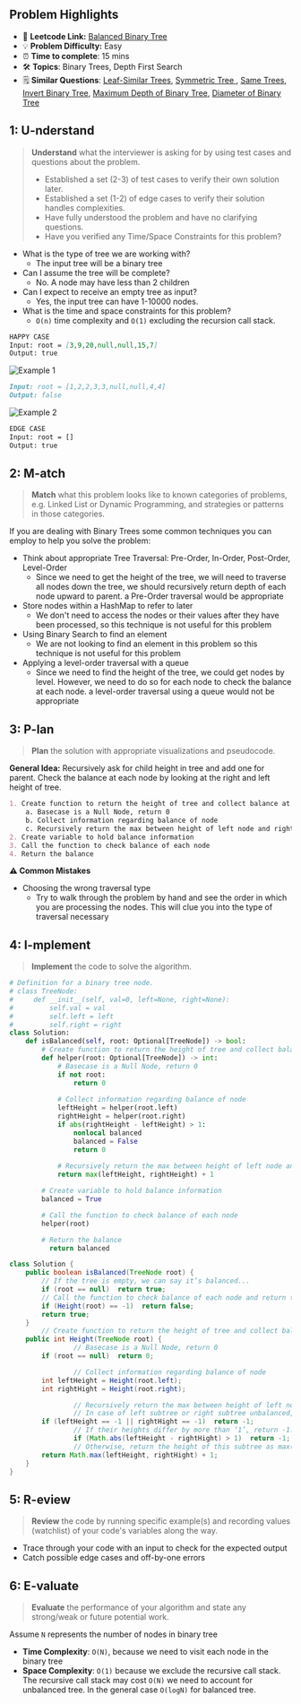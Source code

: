 ## Problem Highlights

* 🔗 **Leetcode Link:** [Balanced Binary Tree](https://leetcode.com/problems/balanced-binary-tree/)
* 💡 **Problem Difficulty:** Easy
* ⏰ **Time to complete**: 15 mins
* 🛠️ **Topics**: Binary Trees, Depth First Search
* 🗒️ **Similar Questions**: [Leaf-Similar Trees](https://leetcode.com/problems/leaf-similar-trees/), [Symmetric Tree
](https://leetcode.com/problems/symmetric-tree/), [Same Trees](https://leetcode.com/problems/minimum-depth-of-binary-tree/), [Invert Binary Tree](https://leetcode.com/problems/invert-binary-tree/), [Maximum Depth of Binary Tree](https://leetcode.com/problems/maximum-depth-of-binary-tree/), [Diameter of Binary Tree](https://leetcode.com/problems/diameter-of-binary-tree/)

## 1: U-nderstand
 
> **Understand** what the interviewer is asking for by using test cases and questions about the problem.
> 
> - Established a set (2-3) of test cases to verify their own solution later.
> - Established a set (1-2) of edge cases to verify their solution handles complexities.
> - Have fully understood the problem and have no clarifying questions.
> - Have you verified any Time/Space Constraints for this problem?

- What is the type of tree we are working with?
  - The input tree will be a binary tree
- Can I assume the tree will be complete?
  - No. A node may have less than 2 children
- Can I expect to receive an empty tree as input?
  - Yes, the input tree can have 1-10000 nodes.
- What is the time and space constraints for this problem?
    - `O(n)` time complexity and `O(1)` excluding the recursion call stack.
   
```markdown
HAPPY CASE
Input: root = [3,9,20,null,null,15,7]
Output: true
```
![Example 1](https://assets.leetcode.com/uploads/2020/10/06/balance_1.jpg)
```markdown
Input: root = [1,2,2,3,3,null,null,4,4]
Output: false
```
![Example 2](https://assets.leetcode.com/uploads/2020/10/06/balance_2.jpg)

```markdown
EDGE CASE
Input: root = []
Output: true
```   
    
## 2: M-atch

> **Match** what this problem looks like to known categories of problems, e.g. Linked List or Dynamic Programming, and strategies or patterns in those categories.

If you are dealing with Binary Trees some common techniques you can employ to help you solve the problem:

- Think about appropriate Tree Traversal: Pre-Order, In-Order, Post-Order, Level-Order
    - Since we need to get the height of the tree, we will need to traverse all nodes down the tree, we should recursively return depth of each node upward to parent. a Pre-Order traversal would be appropriate
- Store nodes within a HashMap to refer to later
    - We don't need to access the nodes or their values after they have been processed, so this technique is not useful for this problem
- Using Binary Search to find an element
    - We are not looking to find an element in this problem so this technique is not useful for this problem
- Applying a level-order traversal with a queue
    - Since we need to find the height of the tree, we could get nodes by level. However, we need to do so for each node to check the balance at each node. a level-order traversal using a queue would not be appropriate

## 3: P-lan

> **Plan** the solution with appropriate visualizations and pseudocode.

**General Idea:** Recursively ask for child height in tree and add one for parent. Check the balance at each node by looking at the right and left height of tree.

```markdown
1. Create function to return the height of tree and collect balance at each node
    a. Basecase is a Null Node, return 0
    b. Collect information regarding balance of node
    c. Recursively return the max between height of left node and right node and add one for current node.
2. Create variable to hold balance information
3. Call the function to check balance of each node
4. Return the balance
```

**⚠️ Common Mistakes**
- Choosing the wrong traversal type
    - Try to walk through the problem by hand and see the order in which you are processing the nodes. This will clue you into the type of traversal necessary

## 4: I-mplement

> **Implement** the code to solve the algorithm.

```python
# Definition for a binary tree node.
# class TreeNode:
#     def __init__(self, val=0, left=None, right=None):
#         self.val = val
#         self.left = left
#         self.right = right
class Solution:
    def isBalanced(self, root: Optional[TreeNode]) -> bool:
        # Create function to return the height of tree and collect balance at each node
        def helper(root: Optional[TreeNode]) -> int:
            # Basecase is a Null Node, return 0
            if not root:
                return 0
            
            # Collect information regarding balance of node
            leftHeight = helper(root.left)
            rightHeight = helper(root.right)
            if abs(rightHeight - leftHeight) > 1:
                nonlocal balanced
                balanced = False
                return 0
            
            # Recursively return the max between height of left node and right node and add one for current node.
            return max(leftHeight, rightHeight) + 1

        # Create variable to hold balance information
        balanced = True

        # Call the function to check balance of each node
        helper(root)

        # Return the balance
          return balanced
```
```java
class Solution {
    public boolean isBalanced(TreeNode root) {
        // If the tree is empty, we can say it’s balanced...
        if (root == null)  return true;
        // Call the function to check balance of each node and return the balance
		if (Height(root) == -1)  return false;
		return true;
	}
        // Create function to return the height of tree and collect balance at each node
	public int Height(TreeNode root) {
                // Basecase is a Null Node, return 0
		if (root == null)  return 0;

                // Collect information regarding balance of node
		int leftHeight = Height(root.left);
		int rightHight = Height(root.right);

                // Recursively return the max between height of left node and right node and add one for current node.
                // In case of left subtree or right subtree unbalanced, return -1...
		if (leftHeight == -1 || rightHight == -1)  return -1;
                // If their heights differ by more than ‘1’, return -1...
                if (Math.abs(leftHeight - rightHight) > 1)  return -1;
                // Otherwise, return the height of this subtree as max(leftHeight, rightHight) + 1...
		return Math.max(leftHeight, rightHight) + 1;
    }
}
```
    
## 5: R-eview

> **Review** the code by running specific example(s) and recording values (watchlist) of your code's variables along the way.

- Trace through your code with an input to check for the expected output
- Catch possible edge cases and off-by-one errors

## 6: E-valuate

> **Evaluate** the performance of your algorithm and state any strong/weak or future potential work.

Assume `N` represents the number of nodes in binary tree 
    
* **Time Complexity**: `O(N)`, because we need to visit each node in the binary tree
* **Space Complexity**: `O(1)` because we exclude the recursive call stack. The recursive call stack may cost `O(N)` we need to account for unbalanced tree. In the general case `O(logN)` for balanced tree.
